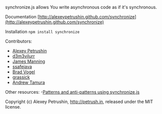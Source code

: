 synchronize.js allows You write asynchronous code as if it's synchronous.

Documentation [http://alexeypetrushin.github.com/synchronize](http://alexeypetrushin.github.com/synchronize)

Installation `npm install synchronize`

Contributors:

- [Alexey Petrushin](https://github.com/alexeypetrushin)
- [d3m3vilurr](https://github.com/d3m3vilurr)
- [James Manning](https://github.com/jamesmanning)
- [ssafejava](https://github.com/ssafejava)
- [Brad Vogel](https://github.com/bradvogel)
- [grassick](https://github.com/grassick)
- [Andrew Tamura](https://github.com/andrewtamura)

Other resources:
-[Patterns and anti-patterns using synchronize.js](https://mixmax.com/blog/node-fibers-using-synchronize-js)

Copyright (c) Alexey Petrushin, http://petrush.in, released under the MIT license.
